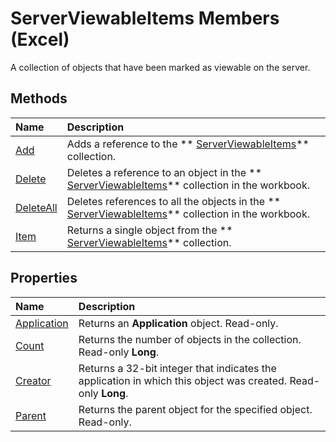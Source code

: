 
# ServerViewableItems Members (Excel)
A collection of objects that have been marked as viewable on the server.

## Methods



|**Name**|**Description**|
|:-----|:-----|
| [Add](e5771bed-efd0-3cdc-ce80-13b71f596d01.md)|Adds a reference to the  ** [ServerViewableItems](ce51dc80-ae34-f31a-81c0-f29467668289.md)** collection.|
| [Delete](e6b53271-8a37-4bf3-fea2-46d02550391b.md)|Deletes a reference to an object in the  ** [ServerViewableItems](ce51dc80-ae34-f31a-81c0-f29467668289.md)** collection in the workbook.|
| [DeleteAll](8f2bf876-50ba-3b91-d353-6d73a35e9462.md)|Deletes references to all the objects in the  ** [ServerViewableItems](ce51dc80-ae34-f31a-81c0-f29467668289.md)** collection in the workbook.|
| [Item](ea1a01ef-7b2f-485d-2526-0b1025a9b9fd.md)|Returns a single object from the  ** [ServerViewableItems](ce51dc80-ae34-f31a-81c0-f29467668289.md)** collection.|

## Properties



|**Name**|**Description**|
|:-----|:-----|
| [Application](60cd4946-d68a-cf52-754e-41c325c756fe.md)|Returns an  **Application** object. Read-only.|
| [Count](4a26873e-49cd-ad71-a96a-d5f40e51f31c.md)|Returns the number of objects in the collection. Read-only  **Long**.|
| [Creator](ebc56118-1d24-45ee-b2a1-2fc59095a4e7.md)|Returns a 32-bit integer that indicates the application in which this object was created. Read-only  **Long**.|
| [Parent](a65da6d1-74ef-ffef-8205-6e6a7588e31b.md)|Returns the parent object for the specified object. Read-only.|
